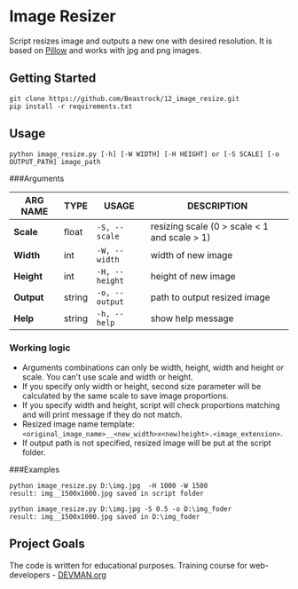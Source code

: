 # Image Resizer  

Script resizes image and outputs a new one with desired resolution. It is based on [Pillow](https://pillow.readthedocs.io) and works with jpg and png images.

## Getting Started

`git clone https://github.com/Beastrock/12_image_resize.git`  
`pip install -r requirements.txt` 

## Usage
`python image_resize.py [-h] [-W WIDTH] [-H HEIGHT] or [-S SCALE] [-o OUTPUT_PATH] image_path`

###Arguments

ARG NAME | TYPE| USAGE | DESCRIPTION
--- | --- | --- | ---|
**Scale** | float | `-S, --scale`| resizing scale (0 > scale < 1 and  scale > 1)
**Width** | int | `-W, --width`| width of new image
**Height** | int | `-H, --height`| height of new image
**Output** | string | `-o, --output`| path to output resized image
**Help** | string | `-h, --help`| show help message  

### Working logic
- Arguments combinations can only be width, height, width and height or scale. You can't use scale and width or height.    
- If you specify only width or height, second size parameter will be calculated by the same scale to save image proportions.
- If you specify width and height, script will check proportions matching and will print message if they do not match.
- Resized image name template: `<original_image_name>__<new_width>x<new)height>.<image_extension>`.
- If output path is not specified, resized image will be put at the script folder. 

###Examples

```
python image_resize.py D:\img.jpg  -H 1000 -W 1500   
result: img__1500x1000.jpg saved in script folder  

python image_resize.py D:\img.jpg -S 0.5 -o D:\img_foder  
result: img__1500x1000.jpg saved in D:\img_foder   
```

## Project Goals

The code is written for educational purposes. Training course for web-developers - [DEVMAN.org](https://devman.org)

